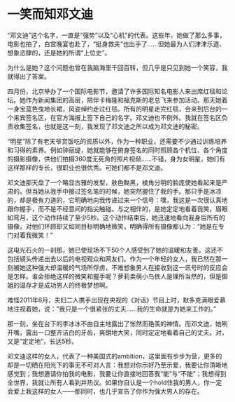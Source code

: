 # 一笑而知邓文迪

“邓文迪”这个名字，一直是“强势”以及“心机”的代表。这些年，她做了那么多事，电影也拍了，白宫晚宴也赴了，“挺身救夫”也出手了……但她最为人们津津乐道、想象恣肆的，还是她的所谓“上位史”。

为什么是她？这个问题也曾在我脑海里千回百转，但几乎是只见到她一个笑容，我就得出了答案。

四月份，北京举办了一个国际电影节，邀请了许多国际知名电影人来出席红毯和论坛。她作为新闻集团的高层，陪伴卡梅隆和福克斯的老总飞来参加活动。那天她着一身宝蓝色曳地长裙，风姿绰约走过红毯。所有的明星走完红毯，会来到后台的一个来宾签名区，在官方海报上签下自己的名字。邓文迪也不例外。我就在签名区负责收集签名，也就是这一刻，我发现了邓文迪之所以成为邓文迪的秘密。

“明星”除了有老天爷赏饭吃的资质以外，作为一种职业，还需要不少通过训练培养和习得的素养。例如钟丽缇，她就能够在俯身签名的同时照顾各个机位、各个角度的摄影摄像，供他们拍摄360度无死角的照片视频……不错，身为女明星，她们有这样那样的专长，很职业也很优秀。可她们都不是邓文迪。

邓文迪那天盘了一个略显古雅的发型，肤色黝黑，棱角分明的脸庞使她看起来是严肃的。但当她从我手中接过签名笔的时候，她突然握住了我的手。那只手是冰凉的，却是极有力道的，它明确地向我传递过来一个信号：嘿，我这是一次很认真地跟你握手，而不是不经意间的指尖触碰。与之相伴的，是她定定地看着我笑，眉眼如弯月，这个动作持续了至少5秒。这个动作结束后，她迅速地看向我身后所有的摄像，对他们环顾却又如同目标明确地微笑，明确得所有摄像都认为：“她是在专门对着我微笑！”

这电光石火的一刹那，她已使现场不下50个人感受到了她的温暖和友善。这还不包括镜头传递出去以后的电视观众和网友们。作为一个年轻的女人，我已然在那一刻被她这种强大却温暖的气场所俘虏，不难想象男人在接收到这一讯号时的反应会是怎样。谁会拒绝这样的微笑和握手呢？萝莉卖萌小鸟依人是理所当然的，但是御姐的温存才是成功男人的终极梦想啊。

难怪2011年6月，夫妇二人携手出现在央视的《对话》节目上时，默多克满眼爱慕地注视着她，说：“我只是一个很紧张的丈夫……我的生命就是为她来工作的。”

那一刻，坐在台下的李冰冰不由自主地露出了怅然而艳羡的神情。而邓文迪，她咧开嘴，露出一口整齐洁白的牙齿，爽朗地大笑，同时定定地看着自己的丈夫。对，又是“定定地”，长达5秒。

邓文迪这样的女人，代表了一种美国式的ambition，这里面有步步为营，更多的却是一切晒在阳光下的事无不可对人言：我想对你示好乃至示爱，我要让你清晰地感觉到；我想邀请你拍我的电影，我要让你直接地回答我“能”与“不能”；我想得到全世界，我就让所有人看到并热议。如果你自认是一个hold住我的男人，你一定会爱上我这样的女人——那同时，也几乎宣告了你作为强大男人的存在。
